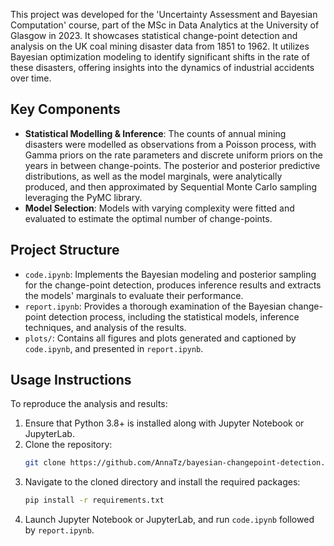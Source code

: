 
This project was developed for the 'Uncertainty Assessment and Bayesian Computation' course, part of the MSc in Data Analytics at the University of Glasgow in 2023. It showcases statistical change-point detection and analysis on the UK coal mining disaster data from 1851 to 1962. It utilizes Bayesian optimization modeling to identify significant shifts in the rate of these disasters, offering insights into the dynamics of industrial accidents over time. 

## Key Components

- **Statistical Modelling & Inference**: The counts of annual mining disasters were modelled as observations from a Poisson process, with Gamma priors on the rate parameters and discrete uniform priors on the years in between change-points. The posterior and posterior predictive distributions, as well as the model marginals, were analytically produced, and then approximated by Sequential Monte Carlo sampling leveraging the PyMC library.
- **Model Selection**: Models with varying complexity were fitted and evaluated to estimate the optimal number of change-points.

## Project Structure

- `code.ipynb`: Implements the Bayesian modeling and posterior sampling for the change-point detection, produces inference results and extracts the models' marginals to evaluate their performance.
- `report.ipynb`: Provides a thorough examination of the Bayesian change-point detection process, including the statistical models, inference techniques, and analysis of the results.
- `plots/`: Contains all figures and plots generated and captioned by `code.ipynb`, and presented in `report.ipynb`.

## Usage Instructions

To reproduce the analysis and results:
1. Ensure that Python 3.8+ is installed along with Jupyter Notebook or JupyterLab.
2. Clone the repository:
   ```bash
   git clone https://github.com/AnnaTz/bayesian-changepoint-detection.git
   ```
3. Navigate to the cloned directory and install the required packages:
   ```bash
   pip install -r requirements.txt
   ```
4. Launch Jupyter Notebook or JupyterLab, and run `code.ipynb` followed by `report.ipynb`.
